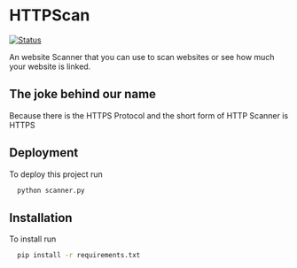 
# HTTPScan

[![Status](https://github.com/StoppedwummSites/httpscanner/actions/workflows/python-app.yml/badge.svg)](https://github.com/StoppedwummSites/httpscanner/actions/workflows/python-app.yml)

An website Scanner that you can use to scan websites or see how much your website is linked.


## The joke behind our name

Because there is the HTTPS Protocol and the short form of HTTP Scanner is HTTPS
## Deployment

To deploy this project run

```bash
  python scanner.py
```

## Installation

To install run
```bash
  pip install -r requirements.txt
```
